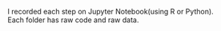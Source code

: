 I recorded each step on Jupyter Notebook(using R or Python).<br>
Each folder has raw code and raw data.
